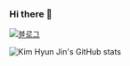 ### Hi there 👋
<a href="https://khj745700.notion.site" target="_blank"><img src="https://img.shields.io/badge/f09311?style=for-the-badge&logo=tistory&logoColor=ffffff"/>블로그</a> 
<!--
**khj745700/khj745700** is a ✨ _special_ ✨ repository because its `README.md` (this file) appears on your GitHub profile.

Here are some ideas to get you started:

- 🔭 I’m currently working on ...
- 🌱 I’m currently learning ...
- 👯 I’m looking to collaborate on ...
- 🤔 I’m looking for help with ...
- 💬 Ask me about ...
- 📫 How to reach me: ...
- 😄 Pronouns: ...
- ⚡ Fun fact: ...
-->
![Kim Hyun Jin's GitHub stats](https://github-readme-stats.vercel.app/api?username=khj745700&show_icons=true&theme=radical)
